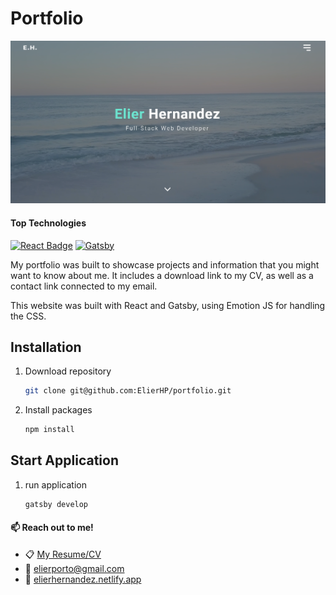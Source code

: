 # Portfolio

![portfolio website](./src/images/home-screenshot.png)

#### Top Technologies

[![React Badge](https://img.shields.io/badge/-React-61DBFB?style=for-the-badge&labelColor=black&logo=react&logoColor=61DBFB)](#) [![Gatsby](https://img.shields.io/badge/Gatsby-%23663399.svg?style=for-the-badge&logo=gatsby&logoColor=white)](#)

My portfolio was built to showcase projects and information that you might want to know about me. It includes a download link to my CV, as well as a contact link connected to my email.

This website was built with React and Gatsby, using Emotion JS for handling the CSS.

## Installation

1. Download repository
   ```bash
   git clone git@github.com:ElierHP/portfolio.git
   ```
2. Install packages
   ```bash
   npm install
   ```

## Start Application

1. run application
   ```bash
   gatsby develop
   ```

#### :mailbox: Reach out to me!

- :clipboard: [My Resume/CV]()
- :email: elierporto@gmail.com
- :page_facing_up: [elierhernandez.netlify.app](https://www.elierhernandez.netlify.app)
